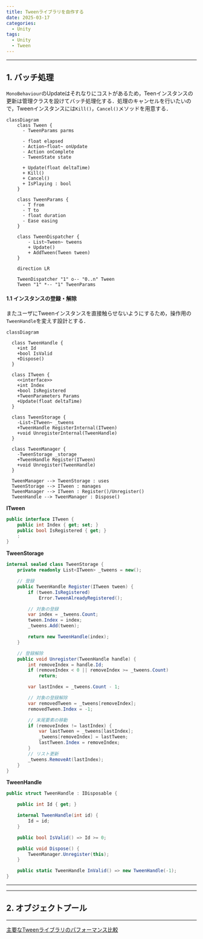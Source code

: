 ```yaml
---
title: Tweenライブラリを自作する
date: 2025-03-17
categories:
  - Unity
tags:
  - Unity
  - Tween
---
```


---
## 1. バッチ処理

`MonoBehaviour`のUpdateはそれなりにコストがあるため，Teenインスタンスの更新は管理クラスを設けてバッチ処理化する．処理のキャンセルを行いたいので，Tweenインスタンスには`Kill()`，`Cancel()`メソッドを用意する．

```mermaid
classDiagram
    class Tween {
      - TweenParams parms

      - float elapsed
      - Action~float~ onUpdate
      - Action onComplete
      - TweenState state

      + Update(float deltaTime)
      + Kill()
      + Cancel()
      + IsPlaying : bool
    }

    class TweenParams {
      - T from
      - T to
      - float duration
      - Ease easing
    }

    class TweenDispatcher {
        - List~Tween~ tweens
        + Update()
        + AddTween(Tween tween)
    }

    direction LR
    
    TweenDispatcher "1" o-- "0..n" Tween
    Tween "1" *-- "1" TweenParams
```


#### 1.1 インスタンスの登録・解除

またユーザにTweenインスタンスを直接触らせないようにするため，操作用の`TweenHandle`を変えす設計とする．

```mermaid
classDiagram

  class TweenHandle {
    +int Id
    +bool IsValid
    +Dispose()
  }

  class ITween {
    <<interface>>
    +int Index
    +bool IsRegistered
    +TweenParameters Params
    +Update(float deltaTime)
  }

  class TweenStorage {
    -List~ITween~ _tweens
    +TweenHandle RegisterInternal(ITween)
    +void UnregisterInternal(TweenHandle)
  }

  class TweenManager {
    -TweenStorage _storage
    +TweenHandle Register(ITween)
    +void Unregister(TweenHandle)
  }

  TweenManager --> TweenStorage : uses
  TweenStorage --> ITween : manages
  TweenManager --> ITween : Register()/Unregister()
  TweenHandle --> TweenManager : Dispose()
```

**ITween**
```cs
public interface ITween {
    public int Index { get; set; }
    public bool IsRegistered { get; }
    :
}
```

**TweenStorage**
```cs
internal sealed class TweenStorage {
    private readonly List<ITween> _tweens = new();

    // 登録
    public TweenHandle Register(ITween tween) {
        if (tween.IsRegistered)
            Error.TweenAlreadyRegistered();

        // 対象の登録
        var index = _tweens.Count;
        tween.Index = index;
        _tweens.Add(tween);

        return new TweenHandle(index);
    }

    // 登録解除
    public void Unregister(TweenHandle handle) {
        int removeIndex = handle.Id;
        if (removeIndex < 0 || removeIndex >= _tweens.Count)
            return;

        var lastIndex = _tweens.Count - 1;

        // 対象の登録解除
        var removedTween = _tweens[removeIndex];
        removedTween.Index = -1;

        // 末尾要素の移動
        if (removeIndex != lastIndex) {
            var lastTween = _tweens[lastIndex];
            _tweens[removeIndex] = lastTween;
            lastTween.Index = removeIndex;
        }
        // リスト更新
        _tweens.RemoveAt(lastIndex);
    }
}
```

**TweenHandle**
```cs
public struct TweenHandle : IDisposable {

    public int Id { get; }

    internal TweenHandle(int id) {
        Id = id;
    }

    public bool IsValid() => Id >= 0;

    public void Dispose() {
        TweenManager.Unregister(this);
    }

    public static TweenHandle InValid() => new TweenHandle(-1);
}
```


---





--- 
## 2. オブジェクトプール



---


[主要なTweenライブラリのパフォーマンス比較](https://github.com/AnnulusGames/TweenPerformance)

<!-- Link -->
[リポジトリ]: https://github.com/nitou-kanazawa/NTween
